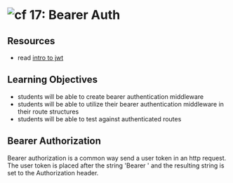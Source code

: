 ![cf](http://i.imgur.com/7v5ASc8.png) 17: Bearer Auth
===

## Resources
* read [intro to jwt](https://jwt.io/introduction/)

## Learning Objectives
* students will be able to create bearer authentication middleware
* students will be able to utilize their bearer authentication middleware in their route structures
* students will be able to test against authenticated routes

## Bearer Authorization
Bearer authorization is a common way send a user token in an http request. The user token is placed after the string 'Bearer ' and the resulting string is set to the Authorization header.

``` 
```
